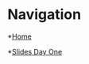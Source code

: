 # Navigation 
*[Home](https://theolandsman.github.io/MathCamp/)

*[Slides Day One](https://theolandsman.github.io/ppol-final-project/MathCamp/GOVT_PhD_Math_Camp__Practice_Day_1.pdf)
